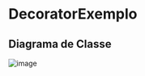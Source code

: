 # DecoratorExemplo #

## Diagrama de Classe ##

![image](https://github.com/MarcioMAlmeida/DecoratorExemplo/assets/78739307/048f5e5e-6b2f-40ee-9cfb-dca62b5e54d6)
